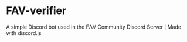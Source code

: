 # FAV-verifier
A simple Discord bot used in the FΛV Community Discord Server | Made with discord.js
